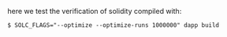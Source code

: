 here we test the verification of solidity compiled with:

```
$ SOLC_FLAGS="--optimize --optimize-runs 1000000" dapp build
```
